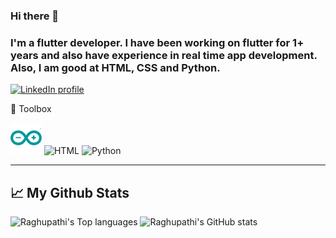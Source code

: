 ### Hi there 👋

<!--
**Raghupathi22/Raghupathi22** is a ✨ _special_ ✨ repository because its `README.md` (this file) appears on your GitHub profile.**-->
### I'm a flutter developer. I have been working on flutter for 1+ years and also have experience in real time app development. Also, I am good at HTML, CSS and Python.


[![LinkedIn profile](https://img.shields.io/badge/LinkedIn-blue?style=flat&logo=linkedin&labelColor=blue)](https://www.linkedin.com/in/raghupathi-manchala-330193182/)

🧰 Toolbox 

<img src = "https://github.com/devicons/devicon/blob/master/icons/arduino/arduino-original.svg" alt = "Arduino-logo" width = "50" height = "50" />
<img src = "https://cdn.worldvectorlogo.com/logos/html5-2.svg" alt = "HTML" width = "50" height = "50" />
<img src = "https://cdn.worldvectorlogo.com/logos/python-5.svg" alt = "Python" width = "50" height = "50" />




<!--

📗 Latest Blog Articles 
---

<!-- BLOG-POST-LIST:START -->


<!-- BLOG-POST-LIST:END -->

 
<!--
▶ [More Blog Posts] (https://mns.hashnode.dev/)

Here are some ideas to get you started:

- 🔭 I’m currently working on ...
- 🌱 I’m currently learning ...
- 👯 I’m looking to collaborate on ...
- 🤔 I’m looking for help with ...
- 💬 Ask me about ...
- 📫 How to reach me: ...
- 😄 Pronouns: ...
- ⚡ Fun fact: ...

-->
---

## 📈 My Github Stats

![Raghupathi's Top languages](https://github-readme-stats.vercel.app/api/top-langs/?username=Raghupathi22&theme=radical&langs_count=8)
![Raghupathi's GitHub stats](https://github-readme-stats.vercel.app/api?username=Raghupathi22&&show_icons=true&theme=radical&count_private=true)




